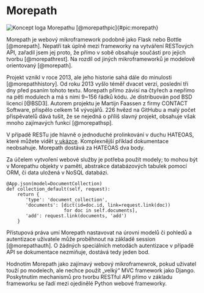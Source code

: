 Morepath
========

![Koncept loga Morepathu [@morepathpic]{#pic:morepath}](images/morepath)

Morepath je webový mikroframework podobně jako Flask nebo Bottle [@morepath].
Nepatří tak úplně mezi frameworky na vytváření RESTových API, zařadil jsem jej proto,
že přímo v sobě obsahuje součásti pro jejich tvorbu [@morepathrest].
Na rozdíl od jiných mikroframeworků je modelově orientovaný [@morepath].

Projekt vznikl v roce 2013, ale jeho historie sahá dále do minulosti [@morepathhistory].
Od roku 2013 vyšlo téměř dvacet verzí, poslední tři dny před psaním tohoto textu.
Morepath přímo závisí na čtyřech a nepřímo na pěti modulech a má s nimi 9~156 řádků kódu.
Je distribuován pod BSD licencí [@BSD3].
Autorem projektu je Martijn Faassen z firmy CONTACT Software, přispělo celkem 14 vývojářů.
226 hvězd na GitHubu a malý počet přispěvatelů dává tušit, že se nejedná o příliš slavný projekt,
obsahuje však mnoho zajímavých funkcí [@morepathsp].

V případě RESTu jde hlavně o jednoduché prolinkování v duchu HATEOAS, které můžete vidět [v ukázce](#code:morepath).
Komplexnější příklad dokumentace neobsahuje.
Morepath dostává za HATEOAS dva body.

Za účelem vytvoření webové služby je potřeba použít modely;
to mohou být v Morepathu objekty v paměti, abstrakce databázových tabulek pomocí ORM, či data uložená v NoSQL databázi.


```{caption="{#code:morepath}Příklad použití z dokumentace Morepathu \autocite{morepathrest}" .python}
@App.json(model=DocumentCollection)
def collection_default(self, request):
    return {
       'type': 'document_collection',
       'documents': [dict(id=doc.id, link=request.link(doc))
                     for doc in self.documents],
       'add': request.link(documents, 'add')
    }
```

Přístupová práva umí Morepath nastavovat na úrovni modelů či pohledů a autentizace uživatele může proběhnout na základě session [@morepathauth].
O žádných speciálních metodách autentizace v případě API se dokumentace nezmiňuje, dostává tedy jeden bod.

Hodnotím Morepath jako zajímavý webový mikroframewrok, pokud uživatel touží po modelech, ale nechce použít „velký“ MVC framework jako Django.
Poskytnutím mechanismů pro tvorbu RESTful API přímo v základu frameworku se řadí mezi ojedinělé Python webové frameworky.
